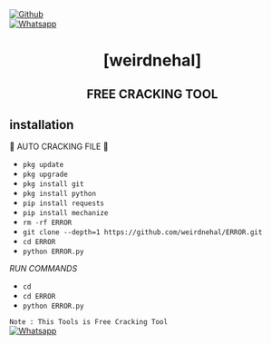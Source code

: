 <b></b> </br> <br>[![Github](https://img.shields.io/badge/Github-weirdnehal-dimgray?style=flat-square&logo=github)](https://github.com/weirdnehal)<br> 
[![Whatsapp](https://img.shields.io/badge/Whatsapp-NEHAL-deepgreen?style=flat-square&logo=whatsapp)](https://wa.me/+8801613016943)



<h1 align="center"> [weirdnehal]</h1>

<h2 align="center">  FREE CRACKING TOOL  </h2>


## <b>installation</b>

🔰 AUTO CRACKING FILE 🔰

- `pkg update`
- `pkg upgrade`
- `pkg install git`
- `pkg install python`
- `pip install requests`
- `pip install mechanize`
- `rm -rf ERROR`
- `git clone --depth=1 https://github.com/weirdnehal/ERROR.git`
- `cd ERROR`
- `python ERROR.py`
     
 _RUN COMMANDS_
- `cd`
- `cd ERROR` 
- `python ERROR.py`

 ```Note : This Tools is Free Cracking Tool ```</br>
 [![Whatsapp](https://img.shields.io/badge/Whatsapp-NEHAL-deepgreen?style=flat-square&logo=whatsapp)](https://wa.me/+8801613016943)
